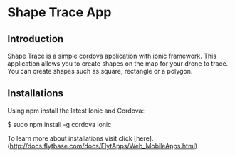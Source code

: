 <!--
#
# Licensed to the Apache Software Foundation (ASF) under one
# or more contributor license agreements.  See the NOTICE file
# distributed with this work for additional information
# regarding copyright ownership.  The ASF licenses this file
# to you under the Apache License, Version 2.0 (the
# "License"); you may not use this file except in compliance
# with the License.  You may obtain a copy of the License at
#
# http://www.apache.org/licenses/LICENSE-2.0
#
# Unless required by applicable law or agreed to in writing,
# software distributed under the License is distributed on an
# "AS IS" BASIS, WITHOUT WARRANTIES OR CONDITIONS OF ANY
#  KIND, either express or implied.  See the License for the
# specific language governing permissions and limitations
# under the License.
#
-->


# Shape Trace App

## Introduction

Shape Trace is a simple cordova application with ionic framework.
This application allows you to create shapes on the map for your
drone to trace. You can create shapes such as square, rectangle
or a polygon.

## Installations

Using npm install the latest Ionic and Cordova::

   $ sudo npm install -g cordova ionic

To learn more about installations visit click [here].(http://docs.flytbase.com/docs/FlytApps/Web_MobileApps.html)


